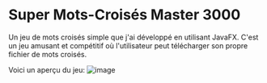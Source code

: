 # Super Mots-Croisés Master 3000
Un jeu de mots croisés simple que j'ai développé en utilisant JavaFX. C'est un jeu amusant et compétitif où l'utilisateur peut télécharger son propre fichier de mots croisés.


Voici un aperçu du jeu:
![image](https://github.com/ammarranko/Jeu-de-motCroiss-/assets/123586447/de83f896-ed45-4847-bb90-8010fa975610)

